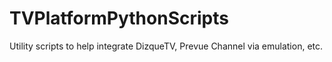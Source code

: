 # TVPlatformPythonScripts
Utility scripts to help integrate DizqueTV, Prevue Channel via emulation, etc.

